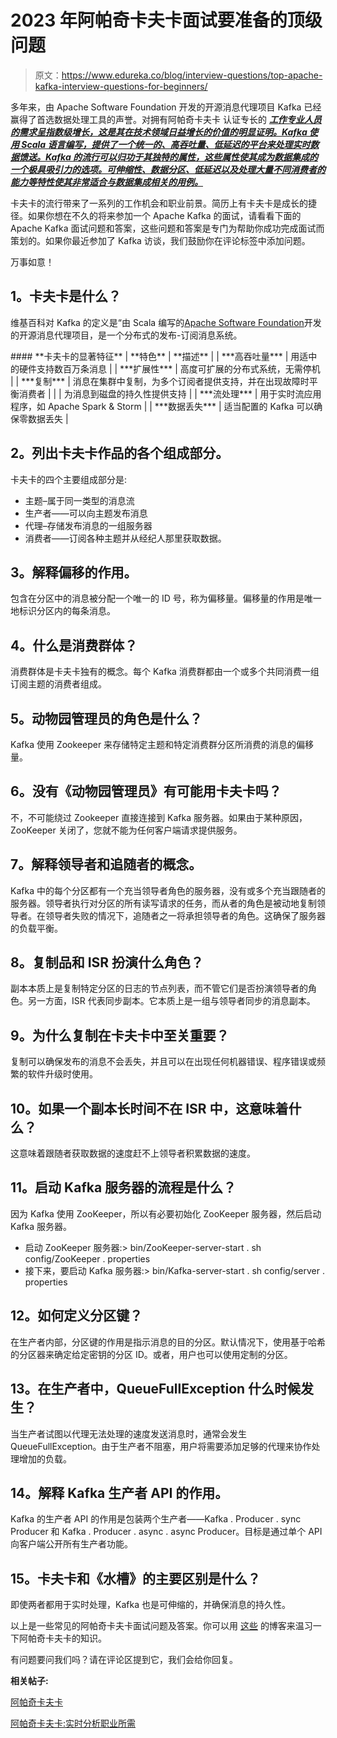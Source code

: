 # 2023 年阿帕奇卡夫卡面试要准备的顶级问题

> 原文：<https://www.edureka.co/blog/interview-questions/top-apache-kafka-interview-questions-for-beginners/>

多年来，由 Apache Software Foundation 开发的开源消息代理项目 Kafka 已经赢得了首选数据处理工具的声誉。对拥有阿帕奇卡夫卡 认证专长的 ***[工作专业人员的需求呈指数级增长，这是其在技术领域日益增长的价值的明显证明。Kafka 使用 Scala 语言编写，提供了一个统一的、高吞吐量、低延迟的平台来处理实时数据馈送。Kafka 的流行可以归功于其独特的属性，这些属性使其成为数据集成的一个极具吸引力的选项。可伸缩性、数据分区、低延迟以及处理大量不同消费者的能力等特性使其非常适合与数据集成相关的用例。](https://www.edureka.co/apache-kafka)***

卡夫卡的流行带来了一系列的工作机会和职业前景。简历上有卡夫卡是成长的捷径。如果你想在不久的将来参加一个 Apache Kafka 的面试，请看看下面的 Apache Kafka 面试问题和答案，这些问题和答案是专门为帮助你成功完成面试而策划的。如果你最近参加了 Kafka 访谈，我们鼓励你在评论标签中添加问题。

万事如意！

## 1。卡夫卡是什么？

维基百科对 Kafka 的定义是“由 Scala 编写的[Apache Software Foundation](https://en.wikipedia.org/wiki/Apache_Software_Foundation "Apache Software Foundation")开发的开源消息代理项目，是一个分布式的发布-订阅消息系统。

 <caption>#### **卡夫卡的显著特征**</caption> 
| **特色** | **描述** |
| ***高吞吐量*** | 用适中的硬件支持数百万条消息 |
| ***扩展性*** | 高度可扩展的分布式系统，无需停机 |
| ***复制*** | 消息在集群中复制，为多个订阅者提供支持，并在出现故障时平衡消费者 |
|  | 为消息到磁盘的持久性提供支持 |
| ***流处理*** | 用于实时流应用程序，如 Apache Spark & Storm |
| ***数据丢失*** | 适当配置的 Kafka 可以确保零数据丢失 |

## 2。列出卡夫卡作品的各个组成部分。

卡夫卡的四个主要组成部分是:

*   主题–属于同一类型的消息流
*   生产者——可以向主题发布消息
*   代理–存储发布消息的一组服务器
*   消费者——订阅各种主题并从经纪人那里获取数据。

## 3。解释偏移的作用。

包含在分区中的消息被分配一个唯一的 ID 号，称为偏移量。偏移量的作用是唯一地标识分区内的每条消息。

## 4。什么是消费群体？

消费群体是卡夫卡独有的概念。每个 Kafka 消费群都由一个或多个共同消费一组订阅主题的消费者组成。

## 5。动物园管理员的角色是什么？

Kafka 使用 Zookeeper 来存储特定主题和特定消费群分区所消费的消息的偏移量。

## 6。没有《动物园管理员》有可能用卡夫卡吗？

不，不可能绕过 Zookeeper 直接连接到 Kafka 服务器。如果由于某种原因，ZooKeeper 关闭了，您就不能为任何客户端请求提供服务。

## 7。解释领导者和追随者的概念。

Kafka 中的每个分区都有一个充当领导者角色的服务器，没有或多个充当跟随者的服务器。领导者执行对分区的所有读写请求的任务，而从者的角色是被动地复制领导者。在领导者失败的情况下，追随者之一将承担领导者的角色。这确保了服务器的负载平衡。

## 8。复制品和 ISR 扮演什么角色？

副本本质上是复制特定分区的日志的节点列表，而不管它们是否扮演领导者的角色。另一方面，ISR 代表同步副本。它本质上是一组与领导者同步的消息副本。

## 9。为什么复制在卡夫卡中至关重要？

复制可以确保发布的消息不会丢失，并且可以在出现任何机器错误、程序错误或频繁的软件升级时使用。

## 10。如果一个副本长时间不在 ISR 中，这意味着什么？

这意味着跟随者获取数据的速度赶不上领导者积累数据的速度。

## 11。启动 Kafka 服务器的流程是什么？

因为 Kafka 使用 ZooKeeper，所以有必要初始化 ZooKeeper 服务器，然后启动 Kafka 服务器。

*   启动 ZooKeeper 服务器:> bin/ZooKeeper-server-start . sh config/ZooKeeper . properties
*   接下来，要启动 Kafka 服务器:> bin/Kafka-server-start . sh config/server . properties

## 12。如何定义分区键？

在生产者内部，分区键的作用是指示消息的目的分区。默认情况下，使用基于哈希的分区器来确定给定密钥的分区 ID。或者，用户也可以使用定制的分区。

## 13。在生产者中，QueueFullException 什么时候发生？

当生产者试图以代理无法处理的速度发送消息时，通常会发生 QueueFullException。由于生产者不阻塞，用户将需要添加足够的代理来协作处理增加的负载。

## 14。解释 Kafka 生产者 API 的作用。

Kafka 的生产者 API 的作用是包装两个生产者——Kafka . Producer . sync Producer 和 Kafka . Producer . async . async Producer。目标是通过单个 API 向客户端公开所有生产者功能。

## 15。卡夫卡和《水槽》的主要区别是什么？

即使两者都用于实时处理，Kafka 也是可伸缩的，并确保消息的持久性。

以上是一些常见的阿帕奇卡夫卡面试问题及答案。你可以用 [这些](https://www.edureka.co/blog/category/big-data-analytics/ "Apache Kafka training") 的博客来温习一下阿帕奇卡夫卡的知识。

有问题要问我们吗？请在评论区提到它，我们会给你回复。

**相关帖子:**

[阿帕奇卡夫卡](https://www.edureka.co/apache-kafka "Get started with Apache Kafka")

[阿帕奇卡夫卡:实时分析职业所需](https://www.edureka.co/blog/apache-kafka-career "Career in real-time analytics")